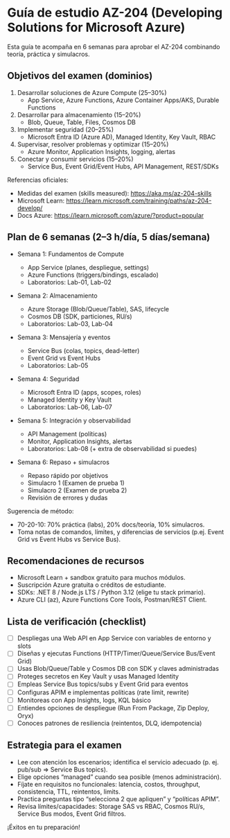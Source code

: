 # Guía de estudio AZ-204 (Developing Solutions for Microsoft Azure)

Esta guía te acompaña en 6 semanas para aprobar el AZ-204 combinando teoría, práctica y simulacros.

## Objetivos del examen (dominios)
1. Desarrollar soluciones de Azure Compute (25–30%)
   - App Service, Azure Functions, Azure Container Apps/AKS, Durable Functions
2. Desarrollar para almacenamiento (15–20%)
   - Blob, Queue, Table, Files, Cosmos DB
3. Implementar seguridad (20–25%)
   - Microsoft Entra ID (Azure AD), Managed Identity, Key Vault, RBAC
4. Supervisar, resolver problemas y optimizar (15–20%)
   - Azure Monitor, Application Insights, logging, alertas
5. Conectar y consumir servicios (15–20%)
   - Service Bus, Event Grid/Event Hubs, API Management, REST/SDKs

Referencias oficiales:
- Medidas del examen (skills measured): https://aka.ms/az-204-skills
- Microsoft Learn: https://learn.microsoft.com/training/paths/az-204-develop/
- Docs Azure: https://learn.microsoft.com/azure/?product=popular

## Plan de 6 semanas (2–3 h/día, 5 días/semana)

- Semana 1: Fundamentos de Compute
  - App Service (planes, despliegue, settings)
  - Azure Functions (triggers/bindings, escalado)
  - Laboratorios: Lab-01, Lab-02

- Semana 2: Almacenamiento
  - Azure Storage (Blob/Queue/Table), SAS, lifecycle
  - Cosmos DB (SDK, particiones, RU/s)
  - Laboratorios: Lab-03, Lab-04

- Semana 3: Mensajería y eventos
  - Service Bus (colas, topics, dead-letter)
  - Event Grid vs Event Hubs
  - Laboratorios: Lab-05

- Semana 4: Seguridad
  - Microsoft Entra ID (apps, scopes, roles)
  - Managed Identity y Key Vault
  - Laboratorios: Lab-06, Lab-07

- Semana 5: Integración y observabilidad
  - API Management (políticas)
  - Monitor, Application Insights, alertas
  - Laboratorios: Lab-08 (+ extra de observabilidad si puedes)

- Semana 6: Repaso + simulacros
  - Repaso rápido por objetivos
  - Simulacro 1 (Examen de prueba 1)
  - Simulacro 2 (Examen de prueba 2)
  - Revisión de errores y dudas

Sugerencia de método:
- 70-20-10: 70% práctica (labs), 20% docs/teoría, 10% simulacros.
- Toma notas de comandos, límites, y diferencias de servicios (p.ej. Event Grid vs Event Hubs vs Service Bus).

## Recomendaciones de recursos
- Microsoft Learn + sandbox gratuito para muchos módulos.
- Suscripción Azure gratuita o créditos de estudiante.
- SDKs: .NET 8 / Node.js LTS / Python 3.12 (elige tu stack primario).
- Azure CLI (az), Azure Functions Core Tools, Postman/REST Client.

## Lista de verificación (checklist)
- [ ] Despliegas una Web API en App Service con variables de entorno y slots
- [ ] Diseñas y ejecutas Functions (HTTP/Timer/Queue/Service Bus/Event Grid)
- [ ] Usas Blob/Queue/Table y Cosmos DB con SDK y claves administradas
- [ ] Proteges secretos en Key Vault y usas Managed Identity
- [ ] Empleas Service Bus topics/subs y Event Grid para eventos
- [ ] Configuras APIM e implementas políticas (rate limit, rewrite)
- [ ] Monitoreas con App Insights, logs, KQL básico
- [ ] Entiendes opciones de despliegue (Run From Package, Zip Deploy, Oryx)
- [ ] Conoces patrones de resiliencia (reintentos, DLQ, idempotencia)

## Estrategia para el examen
- Lee con atención los escenarios; identifica el servicio adecuado (p. ej. pub/sub => Service Bus topics).
- Elige opciones “managed” cuando sea posible (menos administración).
- Fíjate en requisitos no funcionales: latencia, costos, throughput, consistencia, TTL, reintentos, limits.
- Practica preguntas tipo “selecciona 2 que apliquen” y “políticas APIM”.
- Revisa límites/capacidades: Storage SAS vs RBAC, Cosmos RU/s, Service Bus modos, Event Grid filtros.

¡Éxitos en tu preparación!
